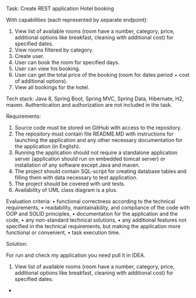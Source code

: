 Task:
Create REST application Hotel booking
 
With capabilities (each represented by separate endpoint):
1. View list of available rooms (room have a number, category, price, additional options like breakfast, cleaning with additional cost) for specified dates.
2. View rooms filtered by category.
3. Create user.
4. User can book the room for specified days.
5. User can view his booking.
6. User can get the total price of the booking (room for dates period + cost of additional options).
7. View all bookings for the hotel.
 
Tech stack: Java 8, Spring Boot, Spring MVC, Spring Data, Hibernate, H2, maven.
Authentication and authorization are not included in the task.
 
Requirements:
1. Source code must be stored on GitHub with access to the repository.
2. The repository must contain file README.MD with instructions for launching the application and any other necessary documentation for the application (in English).
3. Running the application should not require a standalone application server (application should run on embedded tomcat server) or installation of any software except Java and maven. 
4. The project should contain SQL-script for creating database tables and filling them with data necessary to test application.
5. The project should be covered with unit tests.
6. Availability of UML class diagram is a plus.
 
Evaluation criteria:
• functional correctness according to the technical requirements,
• readability, maintainability, and compliance of the code with OOP and SOLID principles,
• documentation for the application and  the code,
• any non-standard technical solutions,
• any additional features not specified in the technical requirements, but making the application more functional or convenient,
• task execution time.

Solution:

For run and check my application you need pull it in IDEA.

1. View list of available rooms (room have a number, category, price, additional options like breakfast, cleaning with additional cost) for specified dates.
+
